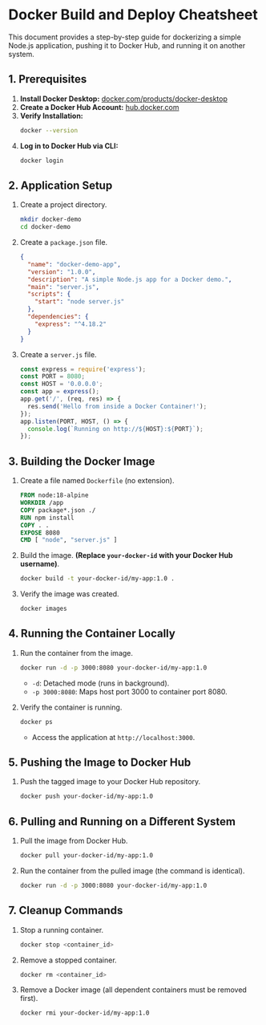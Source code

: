 # Docker Build and Deploy Cheatsheet

This document provides a step-by-step guide for dockerizing a simple Node.js application, pushing it to Docker Hub, and running it on another system.

## 1. Prerequisites

1.  **Install Docker Desktop:** [docker.com/products/docker-desktop](https://www.docker.com/products/docker-desktop/)
2.  **Create a Docker Hub Account:** [hub.docker.com](https://hub.docker.com/)
3.  **Verify Installation:**
    ```bash
    docker --version
    ```
4.  **Log in to Docker Hub via CLI:**
    ```bash
    docker login
    ```

## 2. Application Setup

1.  Create a project directory.
    ```bash
    mkdir docker-demo
    cd docker-demo
    ```

2.  Create a `package.json` file.
    ```json
    {
      "name": "docker-demo-app",
      "version": "1.0.0",
      "description": "A simple Node.js app for a Docker demo.",
      "main": "server.js",
      "scripts": {
        "start": "node server.js"
      },
      "dependencies": {
        "express": "^4.18.2"
      }
    }
    ```

3.  Create a `server.js` file.
    ```javascript
    const express = require('express');
    const PORT = 8080;
    const HOST = '0.0.0.0';
    const app = express();
    app.get('/', (req, res) => {
      res.send('Hello from inside a Docker Container!');
    });
    app.listen(PORT, HOST, () => {
      console.log(`Running on http://${HOST}:${PORT}`);
    });
    ```

## 3. Building the Docker Image

1.  Create a file named `Dockerfile` (no extension).
    ```dockerfile
    FROM node:18-alpine
    WORKDIR /app
    COPY package*.json ./
    RUN npm install
    COPY . .
    EXPOSE 8080
    CMD [ "node", "server.js" ]
    ```

2.  Build the image. **(Replace `your-docker-id` with your Docker Hub username)**.
    ```bash
    docker build -t your-docker-id/my-app:1.0 .
    ```

3.  Verify the image was created.
    ```bash
    docker images
    ```

## 4. Running the Container Locally

1.  Run the container from the image.
    ```bash
    docker run -d -p 3000:8080 your-docker-id/my-app:1.0
    ```
    *   `-d`: Detached mode (runs in background).
    *   `-p 3000:8080`: Maps host port 3000 to container port 8080.

2.  Verify the container is running.
    ```bash
    docker ps
    ```
    *   Access the application at `http://localhost:3000`.

## 5. Pushing the Image to Docker Hub

1.  Push the tagged image to your Docker Hub repository.
    ```bash
    docker push your-docker-id/my-app:1.0
    ```

## 6. Pulling and Running on a Different System

1.  Pull the image from Docker Hub.
    ```bash
    docker pull your-docker-id/my-app:1.0
    ```

2.  Run the container from the pulled image (the command is identical).
    ```bash
    docker run -d -p 3000:8080 your-docker-id/my-app:1.0
    ```

## 7. Cleanup Commands

1.  Stop a running container.
    ```bash
    docker stop <container_id>
    ```

2.  Remove a stopped container.
    ```bash
    docker rm <container_id>
    ```

3.  Remove a Docker image (all dependent containers must be removed first).
    ```bash
    docker rmi your-docker-id/my-app:1.0
    ```
